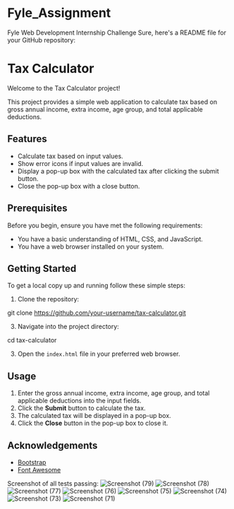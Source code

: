 # Fyle_Assignment
Fyle Web Development Internship Challenge
Sure, here's a README file for your GitHub repository:

# Tax Calculator

Welcome to the Tax Calculator project!

This project provides a simple web application to calculate tax based on gross annual income, extra income, age group, and total applicable deductions.

## Features

- Calculate tax based on input values.
- Show error icons if input values are invalid.
- Display a pop-up box with the calculated tax after clicking the submit button.
- Close the pop-up box with a close button.

## Prerequisites

Before you begin, ensure you have met the following requirements:

- You have a basic understanding of HTML, CSS, and JavaScript.
- You have a web browser installed on your system.

## Getting Started

To get a local copy up and running follow these simple steps:

1. Clone the repository:

git clone https://github.com/your-username/tax-calculator.git


3. Navigate into the project directory:

cd tax-calculator


3. Open the `index.html` file in your preferred web browser.

## Usage

1. Enter the gross annual income, extra income, age group, and total applicable deductions into the input fields.
2. Click the **Submit** button to calculate the tax.
3. The calculated tax will be displayed in a pop-up box.
4. Click the **Close** button in the pop-up box to close it.

## Acknowledgements

- [Bootstrap](https://getbootstrap.com/)
- [Font Awesome](https://fontawesome.com/)

Screenshot of all tests passing:
![Screenshot (79)](https://github.com/Charlie-logan/Fyle_Assignment/assets/74509859/6f2006ae-fdaf-4eb9-99bc-95b5fc2dbe11)
![Screenshot (78)](https://github.com/Charlie-logan/Fyle_Assignment/assets/74509859/633cad57-f2a5-48ce-a1d5-c72836d083ac)
![Screenshot (77)](https://github.com/Charlie-logan/Fyle_Assignment/assets/74509859/44071067-616e-4d25-9f47-4ecc81b3239b)
![Screenshot (76)](https://github.com/Charlie-logan/Fyle_Assignment/assets/74509859/5efbc90f-9246-403b-8555-03eef6e14776)
![Screenshot (75)](https://github.com/Charlie-logan/Fyle_Assignment/assets/74509859/b59aacdd-c9b8-4a95-b1df-3d72d0b4e3d5)
![Screenshot (74)](https://github.com/Charlie-logan/Fyle_Assignment/assets/74509859/447ba102-5a64-4e13-8e96-19fbd15964e9)
![Screenshot (73)](https://github.com/Charlie-logan/Fyle_Assignment/assets/74509859/2f58ce89-0325-41cb-a244-367b188a6b06)
![Screenshot (71)](https://github.com/Charlie-logan/Fyle_Assignment/assets/74509859/01e1779b-7348-47a7-a92e-c193f1fd886d)

